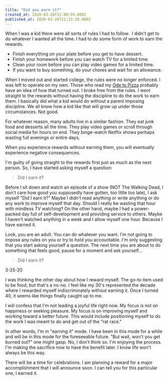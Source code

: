 ```yaml
---
title: "Did you earn it?"
created_at: 2020-03-26T11:00:59.000Z
published_at: 2020-03-26T11:13:28.000Z
---
```

When I was a kid there were all sorts of rules I had to follow.  I didn't get to do whatever I wanted all the time. I had to do some form of work to earn the rewards. 

*   Finish everything on your plate before you get to have dessert.
*   Finish your homework before you can watch TV for a limited time.
*   Clean your room before you can play video games for a limited time.
*   If you want to buy something, do your chores and wait for an allowance.

When I moved out and started college, the rules were no longer enforced. I was left to operate on my own. Those who read my [Ode to Pizza](https://200wordsaday.com/words/my-ode-to-pizza-116405c817f94a386e) probably have an idea of how that turned out. I broke free from the rules. I went straight to the rewards without having the discipline to do the work to earn them. I basically did what a kid would do without a parent imposing discipline. We all know how a kid like that will grow up under those circumstances. Not good.

For whatever reason, many adults live in a similar fashion. They eat junk food and desserts all the time. They play video games or scroll through social media for hours on end. They binge-watch Netflix shows perhaps wasting full evenings or entire days. 

When you experience rewards without earning them, you will eventually experience negative consequences. 

I'm guilty of going straight to the rewards first just as much as the next person. So, I have started asking myself a question:

> Did I earn it?

Before I sit down and watch an episode of a show (NOT The Walking Dead, I don't care how good you supposedly have gotten, too little too late), I ask myself "Did I earn it?" Maybe I didn't read anything or write anything or do any work to improve myself that day. Should I really be wasting that hour with mindless TV watching? On the other hand, maybe I had a power-packed day full of self-development and providing service to others. Maybe I haven't watched anything in a week and I allow myself one hour. Because I have earned it.

Look, you are an adult. You can do whatever you want. I'm not going to impose any rules on you or try to hold you accountable. I'm only suggesting that you start asking yourself a question. The next time you are about to do something that feels good, pause for a moment and ask yourself...

> Did I earn it?

3-25-20

I was thinking the other day about how I reward myself. The go-to item used to be food, but that's a no-no. I feel like my 30's represented the decade where I rewarded myself indiscriminately without earning it. Once I turned 40, it seems like things finally caught up to me. 

I will confess that I'm not leading a joyful life right now. My focus is not on happiness or seeking pleasure. My focus is on improving myself and working toward a better future. This would include positioning myself to do the work I was meant to do and get out of the "rat race." 

In other words, I'm in "earning it" mode. I have been in this mode for a while and will be in this mode for the foreseeable future. "But wait, won't you get burned out?" one might gasp. No, I don't think so. I'm enjoying the process. I'm making the sacrifice now to have the benefit later. I know life won't always be this way.

There will be a time for celebrations. I am planning a reward for a major accomplishment that I will announce soon. I can tell you for this particular one, I earned it.
